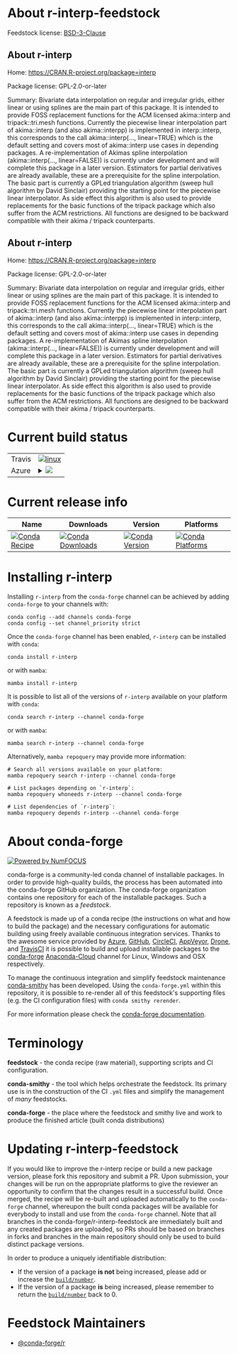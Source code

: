 About r-interp-feedstock
========================

Feedstock license: [BSD-3-Clause](https://github.com/conda-forge/r-interp-feedstock/blob/main/LICENSE.txt)


About r-interp
--------------

Home: https://CRAN.R-project.org/package=interp

Package license: GPL-2.0-or-later

Summary: Bivariate data interpolation on regular and irregular grids, either linear or using splines are the main part of this package.  It is intended to provide FOSS replacement functions for the ACM licensed akima::interp and tripack::tri.mesh functions. Currently the piecewise linear interpolation part of akima::interp (and also akima::interpp) is implemented in interp::interp, this corresponds to the call akima::interp(..., linear=TRUE) which is the default setting and covers most of akima::interp use cases in depending packages.  A re-implementation of Akimas spline interpolation (akima::interp(..., linear=FALSE)) is currently under development and will complete this package in a later version. Estimators for partial derivatives are already available, these are a prerequisite for the spline interpolation.  The basic part is currently a GPLed triangulation algorithm (sweep hull algorithm by David Sinclair) providing the starting point for the piecewise linear interpolator. As side effect this algorithm is also used to provide replacements for the basic functions of the tripack package which also suffer from the ACM restrictions.  All functions are designed to be backward compatible with their akima / tripack counterparts.

About r-interp
--------------

Home: https://CRAN.R-project.org/package=interp

Package license: GPL-2.0-or-later

Summary: Bivariate data interpolation on regular and irregular grids, either linear or using splines are the main part of this package.  It is intended to provide FOSS replacement functions for the ACM licensed akima::interp and tripack::tri.mesh functions. Currently the piecewise linear interpolation part of akima::interp (and also akima::interpp) is implemented in interp::interp, this corresponds to the call akima::interp(..., linear=TRUE) which is the default setting and covers most of akima::interp use cases in depending packages.  A re-implementation of Akimas spline interpolation (akima::interp(..., linear=FALSE)) is currently under development and will complete this package in a later version. Estimators for partial derivatives are already available, these are a prerequisite for the spline interpolation.  The basic part is currently a GPLed triangulation algorithm (sweep hull algorithm by David Sinclair) providing the starting point for the piecewise linear interpolator. As side effect this algorithm is also used to provide replacements for the basic functions of the tripack package which also suffer from the ACM restrictions.  All functions are designed to be backward compatible with their akima / tripack counterparts.

Current build status
====================


<table><tr>
    <td>Travis</td>
    <td>
      <a href="https://app.travis-ci.com/conda-forge/r-interp-feedstock">
        <img alt="linux" src="https://img.shields.io/travis/com/conda-forge/r-interp-feedstock/main.svg?label=Linux">
      </a>
    </td>
  </tr>
    
  <tr>
    <td>Azure</td>
    <td>
      <details>
        <summary>
          <a href="https://dev.azure.com/conda-forge/feedstock-builds/_build/latest?definitionId=9996&branchName=main">
            <img src="https://dev.azure.com/conda-forge/feedstock-builds/_apis/build/status/r-interp-feedstock?branchName=main">
          </a>
        </summary>
        <table>
          <thead><tr><th>Variant</th><th>Status</th></tr></thead>
          <tbody><tr>
              <td>linux_64_r_base4.2</td>
              <td>
                <a href="https://dev.azure.com/conda-forge/feedstock-builds/_build/latest?definitionId=9996&branchName=main">
                  <img src="https://dev.azure.com/conda-forge/feedstock-builds/_apis/build/status/r-interp-feedstock?branchName=main&jobName=linux&configuration=linux%20linux_64_r_base4.2" alt="variant">
                </a>
              </td>
            </tr><tr>
              <td>linux_64_r_base4.3</td>
              <td>
                <a href="https://dev.azure.com/conda-forge/feedstock-builds/_build/latest?definitionId=9996&branchName=main">
                  <img src="https://dev.azure.com/conda-forge/feedstock-builds/_apis/build/status/r-interp-feedstock?branchName=main&jobName=linux&configuration=linux%20linux_64_r_base4.3" alt="variant">
                </a>
              </td>
            </tr><tr>
              <td>linux_aarch64_r_base4.2</td>
              <td>
                <a href="https://dev.azure.com/conda-forge/feedstock-builds/_build/latest?definitionId=9996&branchName=main">
                  <img src="https://dev.azure.com/conda-forge/feedstock-builds/_apis/build/status/r-interp-feedstock?branchName=main&jobName=linux&configuration=linux%20linux_aarch64_r_base4.2" alt="variant">
                </a>
              </td>
            </tr><tr>
              <td>linux_aarch64_r_base4.3</td>
              <td>
                <a href="https://dev.azure.com/conda-forge/feedstock-builds/_build/latest?definitionId=9996&branchName=main">
                  <img src="https://dev.azure.com/conda-forge/feedstock-builds/_apis/build/status/r-interp-feedstock?branchName=main&jobName=linux&configuration=linux%20linux_aarch64_r_base4.3" alt="variant">
                </a>
              </td>
            </tr><tr>
              <td>linux_ppc64le_r_base4.2</td>
              <td>
                <a href="https://dev.azure.com/conda-forge/feedstock-builds/_build/latest?definitionId=9996&branchName=main">
                  <img src="https://dev.azure.com/conda-forge/feedstock-builds/_apis/build/status/r-interp-feedstock?branchName=main&jobName=linux&configuration=linux%20linux_ppc64le_r_base4.2" alt="variant">
                </a>
              </td>
            </tr><tr>
              <td>linux_ppc64le_r_base4.3</td>
              <td>
                <a href="https://dev.azure.com/conda-forge/feedstock-builds/_build/latest?definitionId=9996&branchName=main">
                  <img src="https://dev.azure.com/conda-forge/feedstock-builds/_apis/build/status/r-interp-feedstock?branchName=main&jobName=linux&configuration=linux%20linux_ppc64le_r_base4.3" alt="variant">
                </a>
              </td>
            </tr><tr>
              <td>osx_64_r_base4.2</td>
              <td>
                <a href="https://dev.azure.com/conda-forge/feedstock-builds/_build/latest?definitionId=9996&branchName=main">
                  <img src="https://dev.azure.com/conda-forge/feedstock-builds/_apis/build/status/r-interp-feedstock?branchName=main&jobName=osx&configuration=osx%20osx_64_r_base4.2" alt="variant">
                </a>
              </td>
            </tr><tr>
              <td>osx_64_r_base4.3</td>
              <td>
                <a href="https://dev.azure.com/conda-forge/feedstock-builds/_build/latest?definitionId=9996&branchName=main">
                  <img src="https://dev.azure.com/conda-forge/feedstock-builds/_apis/build/status/r-interp-feedstock?branchName=main&jobName=osx&configuration=osx%20osx_64_r_base4.3" alt="variant">
                </a>
              </td>
            </tr><tr>
              <td>osx_arm64_r_base4.2</td>
              <td>
                <a href="https://dev.azure.com/conda-forge/feedstock-builds/_build/latest?definitionId=9996&branchName=main">
                  <img src="https://dev.azure.com/conda-forge/feedstock-builds/_apis/build/status/r-interp-feedstock?branchName=main&jobName=osx&configuration=osx%20osx_arm64_r_base4.2" alt="variant">
                </a>
              </td>
            </tr><tr>
              <td>osx_arm64_r_base4.3</td>
              <td>
                <a href="https://dev.azure.com/conda-forge/feedstock-builds/_build/latest?definitionId=9996&branchName=main">
                  <img src="https://dev.azure.com/conda-forge/feedstock-builds/_apis/build/status/r-interp-feedstock?branchName=main&jobName=osx&configuration=osx%20osx_arm64_r_base4.3" alt="variant">
                </a>
              </td>
            </tr><tr>
              <td>win_64</td>
              <td>
                <a href="https://dev.azure.com/conda-forge/feedstock-builds/_build/latest?definitionId=9996&branchName=main">
                  <img src="https://dev.azure.com/conda-forge/feedstock-builds/_apis/build/status/r-interp-feedstock?branchName=main&jobName=win&configuration=win%20win_64_" alt="variant">
                </a>
              </td>
            </tr>
          </tbody>
        </table>
      </details>
    </td>
  </tr>
</table>

Current release info
====================

| Name | Downloads | Version | Platforms |
| --- | --- | --- | --- |
| [![Conda Recipe](https://img.shields.io/badge/recipe-r--interp-green.svg)](https://anaconda.org/conda-forge/r-interp) | [![Conda Downloads](https://img.shields.io/conda/dn/conda-forge/r-interp.svg)](https://anaconda.org/conda-forge/r-interp) | [![Conda Version](https://img.shields.io/conda/vn/conda-forge/r-interp.svg)](https://anaconda.org/conda-forge/r-interp) | [![Conda Platforms](https://img.shields.io/conda/pn/conda-forge/r-interp.svg)](https://anaconda.org/conda-forge/r-interp) |

Installing r-interp
===================

Installing `r-interp` from the `conda-forge` channel can be achieved by adding `conda-forge` to your channels with:

```
conda config --add channels conda-forge
conda config --set channel_priority strict
```

Once the `conda-forge` channel has been enabled, `r-interp` can be installed with `conda`:

```
conda install r-interp
```

or with `mamba`:

```
mamba install r-interp
```

It is possible to list all of the versions of `r-interp` available on your platform with `conda`:

```
conda search r-interp --channel conda-forge
```

or with `mamba`:

```
mamba search r-interp --channel conda-forge
```

Alternatively, `mamba repoquery` may provide more information:

```
# Search all versions available on your platform:
mamba repoquery search r-interp --channel conda-forge

# List packages depending on `r-interp`:
mamba repoquery whoneeds r-interp --channel conda-forge

# List dependencies of `r-interp`:
mamba repoquery depends r-interp --channel conda-forge
```


About conda-forge
=================

[![Powered by
NumFOCUS](https://img.shields.io/badge/powered%20by-NumFOCUS-orange.svg?style=flat&colorA=E1523D&colorB=007D8A)](https://numfocus.org)

conda-forge is a community-led conda channel of installable packages.
In order to provide high-quality builds, the process has been automated into the
conda-forge GitHub organization. The conda-forge organization contains one repository
for each of the installable packages. Such a repository is known as a *feedstock*.

A feedstock is made up of a conda recipe (the instructions on what and how to build
the package) and the necessary configurations for automatic building using freely
available continuous integration services. Thanks to the awesome service provided by
[Azure](https://azure.microsoft.com/en-us/services/devops/), [GitHub](https://github.com/),
[CircleCI](https://circleci.com/), [AppVeyor](https://www.appveyor.com/),
[Drone](https://cloud.drone.io/welcome), and [TravisCI](https://travis-ci.com/)
it is possible to build and upload installable packages to the
[conda-forge](https://anaconda.org/conda-forge) [Anaconda-Cloud](https://anaconda.org/)
channel for Linux, Windows and OSX respectively.

To manage the continuous integration and simplify feedstock maintenance
[conda-smithy](https://github.com/conda-forge/conda-smithy) has been developed.
Using the ``conda-forge.yml`` within this repository, it is possible to re-render all of
this feedstock's supporting files (e.g. the CI configuration files) with ``conda smithy rerender``.

For more information please check the [conda-forge documentation](https://conda-forge.org/docs/).

Terminology
===========

**feedstock** - the conda recipe (raw material), supporting scripts and CI configuration.

**conda-smithy** - the tool which helps orchestrate the feedstock.
                   Its primary use is in the construction of the CI ``.yml`` files
                   and simplify the management of *many* feedstocks.

**conda-forge** - the place where the feedstock and smithy live and work to
                  produce the finished article (built conda distributions)


Updating r-interp-feedstock
===========================

If you would like to improve the r-interp recipe or build a new
package version, please fork this repository and submit a PR. Upon submission,
your changes will be run on the appropriate platforms to give the reviewer an
opportunity to confirm that the changes result in a successful build. Once
merged, the recipe will be re-built and uploaded automatically to the
`conda-forge` channel, whereupon the built conda packages will be available for
everybody to install and use from the `conda-forge` channel.
Note that all branches in the conda-forge/r-interp-feedstock are
immediately built and any created packages are uploaded, so PRs should be based
on branches in forks and branches in the main repository should only be used to
build distinct package versions.

In order to produce a uniquely identifiable distribution:
 * If the version of a package **is not** being increased, please add or increase
   the [``build/number``](https://docs.conda.io/projects/conda-build/en/latest/resources/define-metadata.html#build-number-and-string).
 * If the version of a package **is** being increased, please remember to return
   the [``build/number``](https://docs.conda.io/projects/conda-build/en/latest/resources/define-metadata.html#build-number-and-string)
   back to 0.

Feedstock Maintainers
=====================

* [@conda-forge/r](https://github.com/conda-forge/r/)

